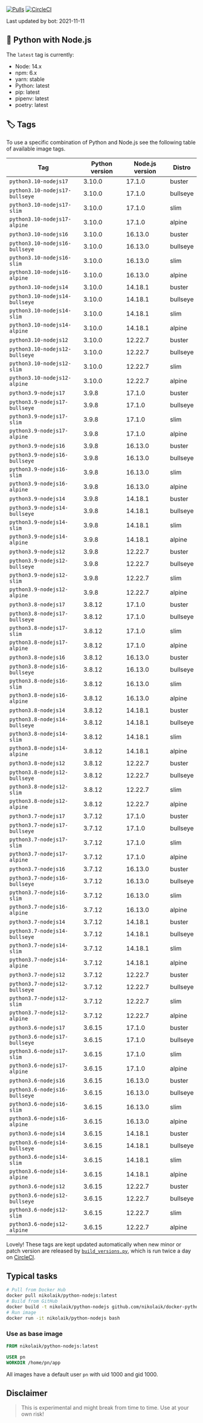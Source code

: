 [![Pulls](https://img.shields.io/docker/pulls/nikolaik/python-nodejs.svg?style=flat-square)](https://hub.docker.com/r/nikolaik/python-nodejs/)
[![CircleCI](https://img.shields.io/circleci/project/github/nikolaik/docker-python-nodejs.svg?style=flat-square)](https://circleci.com/gh/nikolaik/docker-python-nodejs)

Last updated by bot: 2021-11-11

## 🐳 Python with Node.js 
The `latest` tag is currently:

- Node: 14.x
- npm: 6.x
- yarn: stable
- Python: latest
- pip: latest
- pipenv: latest
- poetry: latest

## 🏷 Tags
To use a specific combination of Python and Node.js see the following table of available image tags.

Tag | Python version | Node.js version | Distro
--- | --- | --- | ---
`python3.10-nodejs17` | 3.10.0 | 17.1.0 | buster
`python3.10-nodejs17-bullseye` | 3.10.0 | 17.1.0 | bullseye
`python3.10-nodejs17-slim` | 3.10.0 | 17.1.0 | slim
`python3.10-nodejs17-alpine` | 3.10.0 | 17.1.0 | alpine
`python3.10-nodejs16` | 3.10.0 | 16.13.0 | buster
`python3.10-nodejs16-bullseye` | 3.10.0 | 16.13.0 | bullseye
`python3.10-nodejs16-slim` | 3.10.0 | 16.13.0 | slim
`python3.10-nodejs16-alpine` | 3.10.0 | 16.13.0 | alpine
`python3.10-nodejs14` | 3.10.0 | 14.18.1 | buster
`python3.10-nodejs14-bullseye` | 3.10.0 | 14.18.1 | bullseye
`python3.10-nodejs14-slim` | 3.10.0 | 14.18.1 | slim
`python3.10-nodejs14-alpine` | 3.10.0 | 14.18.1 | alpine
`python3.10-nodejs12` | 3.10.0 | 12.22.7 | buster
`python3.10-nodejs12-bullseye` | 3.10.0 | 12.22.7 | bullseye
`python3.10-nodejs12-slim` | 3.10.0 | 12.22.7 | slim
`python3.10-nodejs12-alpine` | 3.10.0 | 12.22.7 | alpine
`python3.9-nodejs17` | 3.9.8 | 17.1.0 | buster
`python3.9-nodejs17-bullseye` | 3.9.8 | 17.1.0 | bullseye
`python3.9-nodejs17-slim` | 3.9.8 | 17.1.0 | slim
`python3.9-nodejs17-alpine` | 3.9.8 | 17.1.0 | alpine
`python3.9-nodejs16` | 3.9.8 | 16.13.0 | buster
`python3.9-nodejs16-bullseye` | 3.9.8 | 16.13.0 | bullseye
`python3.9-nodejs16-slim` | 3.9.8 | 16.13.0 | slim
`python3.9-nodejs16-alpine` | 3.9.8 | 16.13.0 | alpine
`python3.9-nodejs14` | 3.9.8 | 14.18.1 | buster
`python3.9-nodejs14-bullseye` | 3.9.8 | 14.18.1 | bullseye
`python3.9-nodejs14-slim` | 3.9.8 | 14.18.1 | slim
`python3.9-nodejs14-alpine` | 3.9.8 | 14.18.1 | alpine
`python3.9-nodejs12` | 3.9.8 | 12.22.7 | buster
`python3.9-nodejs12-bullseye` | 3.9.8 | 12.22.7 | bullseye
`python3.9-nodejs12-slim` | 3.9.8 | 12.22.7 | slim
`python3.9-nodejs12-alpine` | 3.9.8 | 12.22.7 | alpine
`python3.8-nodejs17` | 3.8.12 | 17.1.0 | buster
`python3.8-nodejs17-bullseye` | 3.8.12 | 17.1.0 | bullseye
`python3.8-nodejs17-slim` | 3.8.12 | 17.1.0 | slim
`python3.8-nodejs17-alpine` | 3.8.12 | 17.1.0 | alpine
`python3.8-nodejs16` | 3.8.12 | 16.13.0 | buster
`python3.8-nodejs16-bullseye` | 3.8.12 | 16.13.0 | bullseye
`python3.8-nodejs16-slim` | 3.8.12 | 16.13.0 | slim
`python3.8-nodejs16-alpine` | 3.8.12 | 16.13.0 | alpine
`python3.8-nodejs14` | 3.8.12 | 14.18.1 | buster
`python3.8-nodejs14-bullseye` | 3.8.12 | 14.18.1 | bullseye
`python3.8-nodejs14-slim` | 3.8.12 | 14.18.1 | slim
`python3.8-nodejs14-alpine` | 3.8.12 | 14.18.1 | alpine
`python3.8-nodejs12` | 3.8.12 | 12.22.7 | buster
`python3.8-nodejs12-bullseye` | 3.8.12 | 12.22.7 | bullseye
`python3.8-nodejs12-slim` | 3.8.12 | 12.22.7 | slim
`python3.8-nodejs12-alpine` | 3.8.12 | 12.22.7 | alpine
`python3.7-nodejs17` | 3.7.12 | 17.1.0 | buster
`python3.7-nodejs17-bullseye` | 3.7.12 | 17.1.0 | bullseye
`python3.7-nodejs17-slim` | 3.7.12 | 17.1.0 | slim
`python3.7-nodejs17-alpine` | 3.7.12 | 17.1.0 | alpine
`python3.7-nodejs16` | 3.7.12 | 16.13.0 | buster
`python3.7-nodejs16-bullseye` | 3.7.12 | 16.13.0 | bullseye
`python3.7-nodejs16-slim` | 3.7.12 | 16.13.0 | slim
`python3.7-nodejs16-alpine` | 3.7.12 | 16.13.0 | alpine
`python3.7-nodejs14` | 3.7.12 | 14.18.1 | buster
`python3.7-nodejs14-bullseye` | 3.7.12 | 14.18.1 | bullseye
`python3.7-nodejs14-slim` | 3.7.12 | 14.18.1 | slim
`python3.7-nodejs14-alpine` | 3.7.12 | 14.18.1 | alpine
`python3.7-nodejs12` | 3.7.12 | 12.22.7 | buster
`python3.7-nodejs12-bullseye` | 3.7.12 | 12.22.7 | bullseye
`python3.7-nodejs12-slim` | 3.7.12 | 12.22.7 | slim
`python3.7-nodejs12-alpine` | 3.7.12 | 12.22.7 | alpine
`python3.6-nodejs17` | 3.6.15 | 17.1.0 | buster
`python3.6-nodejs17-bullseye` | 3.6.15 | 17.1.0 | bullseye
`python3.6-nodejs17-slim` | 3.6.15 | 17.1.0 | slim
`python3.6-nodejs17-alpine` | 3.6.15 | 17.1.0 | alpine
`python3.6-nodejs16` | 3.6.15 | 16.13.0 | buster
`python3.6-nodejs16-bullseye` | 3.6.15 | 16.13.0 | bullseye
`python3.6-nodejs16-slim` | 3.6.15 | 16.13.0 | slim
`python3.6-nodejs16-alpine` | 3.6.15 | 16.13.0 | alpine
`python3.6-nodejs14` | 3.6.15 | 14.18.1 | buster
`python3.6-nodejs14-bullseye` | 3.6.15 | 14.18.1 | bullseye
`python3.6-nodejs14-slim` | 3.6.15 | 14.18.1 | slim
`python3.6-nodejs14-alpine` | 3.6.15 | 14.18.1 | alpine
`python3.6-nodejs12` | 3.6.15 | 12.22.7 | buster
`python3.6-nodejs12-bullseye` | 3.6.15 | 12.22.7 | bullseye
`python3.6-nodejs12-slim` | 3.6.15 | 12.22.7 | slim
`python3.6-nodejs12-alpine` | 3.6.15 | 12.22.7 | alpine

Lovely! These tags are kept updated automatically when new minor or patch version are released by [`build_versions.py`](./build_versions.py), which is run twice a day on [CircleCI](https://circleci.com/gh/nikolaik/docker-python-nodejs).

## Typical tasks
```bash
# Pull from Docker Hub
docker pull nikolaik/python-nodejs:latest
# Build from GitHub
docker build -t nikolaik/python-nodejs github.com/nikolaik/docker-python-nodejs
# Run image
docker run -it nikolaik/python-nodejs bash
```

### Use as base image
```Dockerfile
FROM nikolaik/python-nodejs:latest

USER pn
WORKDIR /home/pn/app
```

All images have a default user `pn` with uid 1000 and gid 1000.

## Disclaimer
> This is experimental and might break from time to time. Use at your own risk!
